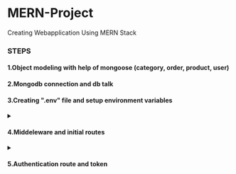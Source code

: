 # MERN-Project
Creating Webapplication Using MERN Stack

<h3>STEPS</h3>

<h4>1.Object modeling with help of mongoose (category, order, product, user)<br/></h4>
<h4>2.Mongodb connection and db talk<br/></h4>
<h4>3.Creating ".env" file and setup environment variables</h4>

<details>
<summary><h4>4.Middeleware and initial routes</h4></summary>

<!--*******What is middle ware section start*******-->
<details>
<summary><h6>1.What is middleware? </h6></summary>
Here we are visiting "admin" route and sending response message<br/>

```ruby
const admin = (req, res) => {
    return res.send("<h1>Admin dash board</h1>")
};
app.get("/admin", admin);
```

If we wanted to do something inbetween requesting and response, thats where middleware come to the picture, isAdmin - Middleware<br/>

```ruby
const admin = (req, res) => {
    return res.send("<h1>Admin dash board</h1>")
};

const isAdmin = (req, res, next) => {
    console.log("isAdmin is running..");
    next();
};

app.get("/admin", isAdmin, admin);
```

</details>
<!--*****************************************************************************What is middle ware section end*******-->

<!--*****************************************************************************Common Middlewares start*******-->
<details>
<summary><h6>2.Common Middlewares</h6></summary>
    body-parser --> Parse incoming request bodies in a middleware before your handlers, available under the req.body property.<br/>
    cookie-parser --> Parse Cookie header and populate req.cookies with an object keyed by the cookie names.<br/>
    cors --> CORS is a node.js package for providing a Connect/Express middleware that can be used to enable CORS with various options.<br/>
    Cross-Origin Resource Sharing (CORS) is an HTTP-header based mechanism that allows a server to indicate any origins (domain, scheme, or port) other than its own       from which a browser should permit loading resources
</details>
<!--*****************************************************************************Common Middlewares end*******-->

<!--*******Router in express start*******-->
<details>
<summary><h6>3.Router in express</h6></summary>
    First I create authentication route inside the auth.js like below
    
```ruby
const express = require('express')
const router = express.Router()

router.get("/signout", (req, res) => {
    res.send("User Signout");
});
module.exports = router;
```
    Inside app.js we use that route with help of below satements 
    
```ruby
//import routes (import auth.js file inside routes folder)
const authRoutes = require("./routes/auth");

//routes
app.use("/api", authRoutes);
```    
when we are accessing signout route we have to access it like this way http://localhost:3000/api/signout
</details>
<!--*******Router in express end*******-->

<!--*******How to use controller start*******-->
<details>
<summary><h6>4.How to use controller</h6></summary>
    * Better to create controller file related to route file with same name (auth.js)<br/>
    * As I understood controllers are the functions definions of routes (inside auth controller)
    
```ruby
exports.signout = (req, res) => {
    res.json({
        message: "user signout"
    });
}
```   
    * we use above exported function inside auth.js (routes/auth.js) like below
    
```ruby
const express = require('express')
const router = express.Router()

const {signout} = require("../controllers/auth");

router.get("/signout", signout);

module.exports = router;
```  

</details>
<!--*******How to use controller end*******-->

<!--*****************************************************************************Signup start*******-->
<details>
<summary><h6>5.Signup</h6></summary>
    * Create signup router and save data sending throgh postman in to mongodb database<br/> 
    
<b>Signup Controller</b><br/>
![image](https://user-images.githubusercontent.com/54843684/214333360-f9723429-1b2a-467a-a0d6-7b906d1cd720.png)<br/>
    
 <b>Inside Router</b><br/>
![image](https://user-images.githubusercontent.com/54843684/214333826-182a706a-a19c-484a-9b4e-b299feeb18a3.png)<br/>


</details>
<!--*****************************************************************************Signup end*******-->
    
<!--*****************************************************************************Request Validation start*******-->
<details>
<summary><h6>6.Validate Request and Show Messages</h6></summary>
    
<b>modified signup route as below with error messages</b><br/>
```ruby
const express = require('express');
const { check, validationResult } = require('express-validator');
const router = express.Router();

const {signout, signup} = require("../controllers/auth");

router.post(
    "/signup", 
    [
        check("name", "name should be at least 3 charaters").isLength({min : 3}),
        check("email", "email is required").isEmail(),
        check("password", "password should be at least 3 charater").isLength({min : 3})
    ] , 
    signup
);

router.get("/signout", signout);


module.exports = router;
```  

<b>signup controller is modifed like below</b><br/>
```ruby
const User = require("../models/user");
const { check, validationResult } = require('express-validator');


exports.signup = (req, res) => {


    const errors = validationResult(req);

    if(!errors.isEmpty()){
        return res.status(422).json({
            error: errors.array()[0].msg
        })
    }

    const user = new User(req.body);
    user.save((err, user) => {
        if(err){
            return res.status(400).json({
                err: "Not able to save user in DB "
            })
        }
        res.json({
            name: user.name,
            email: user.email,
            id: user._id
        });
    });
}
``` 

<b>See below output of validation message</b><br/><br/>
![image](https://user-images.githubusercontent.com/54843684/214385428-2fc60b17-0d5d-424a-84f8-8320804e3e81.png)
    
<b>When we use "param" insted of "msg", we can see parametrs that issue has</b><br/><br/>
![image](https://user-images.githubusercontent.com/54843684/214386109-4797ee36-7850-4e18-ac34-8148f496282a.png)


</details>
<!--*****************************************************************************Request Validation end*******-->    
  
</details>

<details>
<summary><h4>5.Authentication route and token</h4></summary>
* signup is a process that we stored users details in to the data base<br/> 
* How do we make sure that users log in success fully ? obvious thing is take users email or user name and password, and match the password with the data base password, if it is correctly logged in we can return true otherwise return false  <br/> 
* In our user schema we have created <b>authenticate</b> methods that doing same above thing<br/>
* How we make sure user is logged in?<br/> 
    1. we either use some kind of cookies<br/> 
    2. we either use some kind of token<br/>
    
using above mechanisam we put some infromation to user's browser to make sure that he has logged in and he can authenticate anypoint of time.<br/>In older apporocah we put cookies based infromation in to the users's browser Now modern application prefer <b>token based</b> methods <br/>

* Create webtoken using "jsonwebtoken", when we are creating webtoke we have to use key and value pair, id:password or email:password<br>
* After we create webtoken we need to put that token in to User's browser for that we use "cookie-parser"(adding or update things in cookie)<br/>
* How do we continuesly checked in users is authenticated or not, for that we are using "express-jwt"<br/>

</details>
